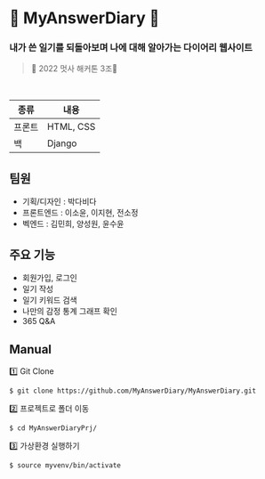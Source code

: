 # 📗 MyAnswerDiary 📗
<h3>내가 쓴 일기를 되돌아보며 나에 대해 알아가는 다이어리 웹사이트</h3>

> 🦁 2022 멋사 해커톤 3조🦁

</br>

|종류|내용|
|------|---|
|프론트|HTML, CSS|
|백|Django|


## 팀원
- 기획/디자인 : 박다비다</br>
- 프론트엔드 : 이소윤, 이지현, 전소정</br>
- 벡엔드 : 김민희, 양성원, 윤수윤</br>


## 주요 기능
- 회원가입, 로그인
- 일기 작성
- 일기 키워드 검색
- 나만의 감정 통계 그래프 확인
- 365 Q&A


## Manual

1️⃣ Git Clone </br>

```
$ git clone https://github.com/MyAnswerDiary/MyAnswerDiary.git
```

2️⃣ 프로젝트로 폴더 이동

```
$ cd MyAnswerDiaryPrj/
```

3️⃣ 가상환경 실행하기
```
$ source myvenv/bin/activate
```
